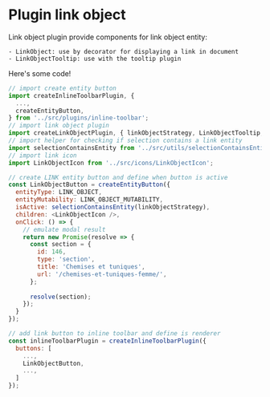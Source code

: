 # Plugin link object

Link object plugin provide components for link object entity:

    - LinkObject: use by decorator for displaying a link in document
    - LinkObjectTooltip: use with the tooltip plugin

Here's some code!

```javascript
// import create entity button
import createInlineToolbarPlugin, {
  ...,
  createEntityButton,
} from '../src/plugins/inline-toolbar';
// import link object plugin
import createLinkObjectPlugin, { linkObjectStrategy, LinkObjectTooltip, LINK_OBJECT, LINK_OBJECT_MUTABILITY } from '../src/plugins/link-object';
// import helper for checking if selection contains a link entity
import selectionContainsEntity from '../src/utils/selectionContainsEntity';
// import link icon
import LinkObjectIcon from '../src/icons/LinkObjectIcon';

// create LINK entity button and define when button is active
const LinkObjectButton = createEntityButton({
  entityType: LINK_OBJECT,
  entityMutability: LINK_OBJECT_MUTABILITY,
  isActive: selectionContainsEntity(linkObjectStrategy),
  children: <LinkObjectIcon />,
  onClick: () => {
    // emulate modal result
    return new Promise(resolve => {
      const section = {
        id: 146,
        type: 'section',
        title: 'Chemises et tuniques',
        url: '/chemises-et-tuniques-femme/',
      };
  
      resolve(section);
    });
  }
});

// add link button to inline toolbar and define is renderer
const inlineToolbarPlugin = createInlineToolbarPlugin({
  buttons: [
    ...,
    LinkObjectButton,
    ...,
  ]
});
```
